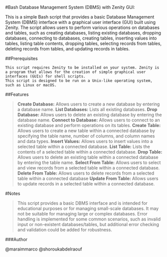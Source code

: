

#Bash Database Management System (DBMS) with Zenity GUI:

  This is a simple Bash script that provides a basic Database Management System (DBMS) interface with a graphical user interface (GUI) built using Zenity. The script allows users to perform various operations on databases and tables, such as creating databases, listing existing databases, dropping databases, connecting to databases, creating tables, inserting values into tables, listing table contents, dropping tables, selecting records from tables, deleting records from tables, and updating records in tables.

  ##Prerequisites

    This script requires Zenity to be installed on your system. Zenity is a program that allows for the creation of simple graphical user interfaces (GUIs) for shell scripts.
    This script is designed to be run on a Unix-like operating system, such as Linux or macOS.
    
##Features

>**Create Database:** Allows users to create a new database by entering a database name.
>**List Databases:** Lists all existing databases.
>**Drop Database:** Allows users to delete an existing database by entering the database name.
>**Connect to Database:** Allows users to connect to an existing database and perform operations on its tables.
>**Create Table:** Allows users to create a new table within a connected database by specifying the table name, number of columns, and column names and data types.
>**Insert Values:** Allows users to insert values into a selected table within a connected database.
>**List Table:** Lists the contents of a selected table within a connected database.
>**Drop Table:** Allows users to delete an existing table within a connected database by entering the table name.
>**Select From Table:** Allows users to select and view records from a selected table within a connected database.
>**Delete From Table:** Allows users to delete records from a selected table within a connected database
>**Update From Table:** Allows users to update records in a selected table within a connected database.

#Notes
  >This script provides a basic DBMS interface and is intended for educational purposes or for managing small-scale databases. It may not be suitable for managing large or complex databases.
  >Error handling is implemented for some common scenarios, such as invalid input or non-existent databases/tables, but additional error checking and validation could be added for robustness.

###Author

@maraimmarco
@shoroukabdelraouf
  
